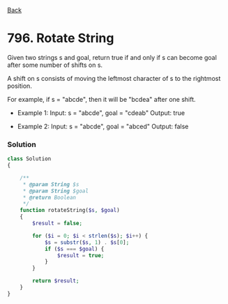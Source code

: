 [Back](./)

# 796. Rotate String

Given two strings s and goal, return true if and only if s can become goal after some number of shifts on s.

A shift on s consists of moving the leftmost character of s to the rightmost position.

For example, if s = "abcde", then it will be "bcdea" after one shift.

- Example 1:
Input: s = "abcde", goal = "cdeab"
Output: true

- Example 2:
Input: s = "abcde", goal = "abced"
Output: false

### Solution

```php
class Solution
{

    /**
     * @param String $s
     * @param String $goal
     * @return Boolean
     */
    function rotateString($s, $goal)
    {
        $result = false;

        for ($i = 0; $i < strlen($s); $i++) {
            $s = substr($s, 1) . $s[0];
            if ($s === $goal) {
                $result = true;
            }
        }

        return $result;
    }
}
```
